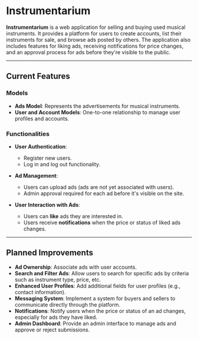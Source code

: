 # Instrumentarium

**Instrumentarium** is a web application for selling and buying used musical instruments. It provides a platform for users to create accounts, list their instruments for sale, and browse ads posted by others. The application also includes features for liking ads, receiving notifications for price changes, and an approval process for ads before they're visible to the public.

---

## Current Features

### Models
- **Ads Model**: Represents the advertisements for musical instruments.
- **User and Account Models**: One-to-one relationship to manage user profiles and accounts.

### Functionalities
- **User Authentication**:
  - Register new users.
  - Log in and log out functionality.
  
- **Ad Management**:
  - Users can upload ads (ads are not yet associated with users).
  - Admin approval required for each ad before it's visible on the site.

- **User Interaction with Ads**:
  - Users can **like** ads they are interested in.
  - Users receive **notifications** when the price or status of liked ads changes.

---

## Planned Improvements

- **Ad Ownership**: Associate ads with user accounts.
- **Search and Filter Ads**: Allow users to search for specific ads by criteria such as instrument type, price, etc.
- **Enhanced User Profiles**: Add additional fields for user profiles (e.g., contact information).
- **Messaging System**: Implement a system for buyers and sellers to communicate directly through the platform.
- **Notifications**: Notify users when the price or status of an ad changes, especially for ads they have liked.
- **Admin Dashboard**: Provide an admin interface to manage ads and approve or reject submissions.
